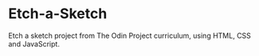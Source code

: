 # Etch-a-Sketch

Etch a sketch project from The Odin Project curriculum, using HTML, CSS and JavaScript.
